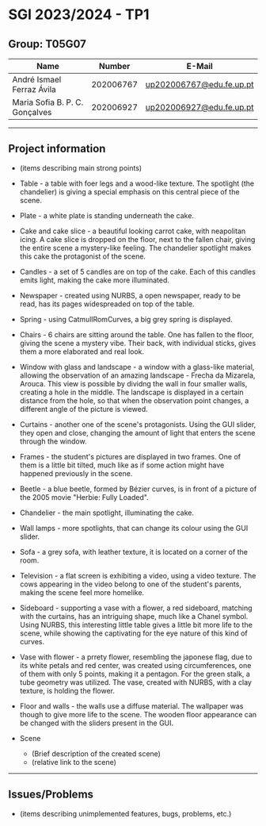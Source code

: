 # SGI 2023/2024 - TP1

## Group: T05G07

| Name                           | Number    | E-Mail                   |
| ------------------------------ | --------- | ------------------------ |
| André Ismael Ferraz Ávila      | 202006767 | up202006767@edu.fe.up.pt |
| Maria Sofia B. P. C. Gonçalves | 202006927 | up202006927@edu.fe.up.pt |

---

## Project information  

-   (items describing main strong points)
- Table - a table with foer legs and a wood-like texture. The spotlight (the chandelier) is giving a special emphasis on this central piece of the scene.
- Plate - a white plate is standing underneath the cake.
- Cake and cake slice - a beautiful looking carrot cake, with neapolitan icing. A cake slice is dropped on the floor, next to the fallen chair, giving the entire scene a mystery-like feeling. The chandelier spotlight makes this cake the protagonist of the scene.
- Candles - a set of 5 candles are on top of the cake. Each of this candles emits light, making the cake more illuminated.
- Newspaper - created using NURBS, a open newspaper, ready to be read, has its pages widespreaded on top of the table. 
- Spring - using CatmullRomCurves, a big grey spring is displayed.
- Chairs - 6 chairs are sitting around the table. One has fallen to the floor, giving the scene a mystery vibe. Their back, with individual sticks, gives them a more elaborated and real look.
- Window with glass and landscape - a window with a glass-like material, allowing the observation of an amazing landscape - Frecha da Mizarela, Arouca. This view is possible by dividng the wall in four smaller walls, creating a hole in the middle. The landscape is displayed in a certain distance from the hole, so that when the observation point changes, a different angle of the picture is viewed. 
- Curtains - another one of the scene's protagonists. Using the GUI slider, they open and close, changing the amount of light that enters the scene through the window.
- Frames - the student's pictures are displayed in two frames. One of them is a little bit tilted, much like as if some action might have happened previously in the scene.
- Beetle - a blue beetle, formed by Bézier curves, is in front of a picture of the 2005 movie "Herbie: Fully Loaded".
- Chandelier - the main spotlight, illuminating the cake.
- Wall lamps - more spotlights, that can change its colour using the GUI slider.
- Sofa - a grey sofa, with leather texture, it is located on a corner of the room.
- Television - a flat screen is exhibiting a video, using a video texture. The cows appearing in the video belong to one of the student's parents, making the scene feel more homelike.
- Sideboard - supporting a vase with a flower, a red sideboard, matching with the curtains, has an intriguing shape, much like a Chanel symbol. Using NURBS, this interesting little table gives a little bit more life to the scene, while showing the captivating for the eye nature of this kind of curves.
- Vase with flower - a prrety flower, resembling the japonese flag, due to its white petals and red center, was created using circumferences, one of them with only 5 points, making it a pentagon. For the green stalk, a tube geometry was utilized. The vase, created with NURBS, with a clay texture, is holding the flower.
- Floor and walls - the walls use a diffuse material. The wallpaper was though to give more life to the scene. The wooden floor appearance can be changed with the sliders present in the GUI.



-   Scene
    -   (Brief description of the created scene)
    -   (relative link to the scene)

---

## Issues/Problems

-   (items describing unimplemented features, bugs, problems, etc.)
